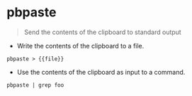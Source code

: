 # pbpaste

> Send the contents of the clipboard to standard output

- Write the contents of the clipboard to a file.

`pbpaste > {{file}}`

- Use the contents of the clipboard as input to a command.

`pbpaste | grep foo`


